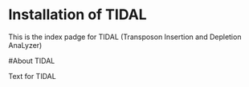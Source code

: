 # Installation of TIDAL
This is the index padge for TIDAL (Transposon Insertion and Depletion AnaLyzer)


#About TIDAL

Text for TIDAL